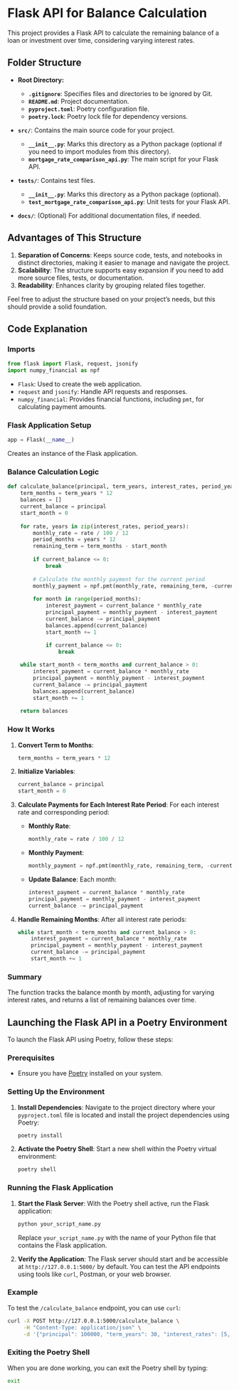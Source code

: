 # Flask API for Balance Calculation

This project provides a Flask API to calculate the remaining balance of a loan or investment over time, considering varying interest rates.


## Folder Structure

- **Root Directory:**
  - **`.gitignore`**: Specifies files and directories to be ignored by Git.
  - **`README.md`**: Project documentation.
  - **`pyproject.toml`**: Poetry configuration file.
  - **`poetry.lock`**: Poetry lock file for dependency versions.

- **`src/`**: Contains the main source code for your project.
  - **`__init__.py`**: Marks this directory as a Python package (optional if you need to import modules from this directory).
  - **`mortgage_rate_comparison_api.py`**: The main script for your Flask API.

- **`tests/`**: Contains test files.
  - **`__init__.py`**: Marks this directory as a Python package (optional).
  - **`test_mortgage_rate_comparison_api.py`**: Unit tests for your Flask API.

- **`docs/`**: (Optional) For additional documentation files, if needed.

## Advantages of This Structure

1. **Separation of Concerns**: Keeps source code, tests, and notebooks in distinct directories, making it easier to manage and navigate the project.
2. **Scalability**: The structure supports easy expansion if you need to add more source files, tests, or documentation.
3. **Readability**: Enhances clarity by grouping related files together.

Feel free to adjust the structure based on your project’s needs, but this should provide a solid foundation.


## Code Explanation

### Imports

```python
from flask import Flask, request, jsonify
import numpy_financial as npf
```

- `Flask`: Used to create the web application.
- `request` and `jsonify`: Handle API requests and responses.
- `numpy_financial`: Provides financial functions, including `pmt`, for calculating payment amounts.

### Flask Application Setup

```python
app = Flask(__name__)
```

Creates an instance of the Flask application.

### Balance Calculation Logic

```python
def calculate_balance(principal, term_years, interest_rates, period_years):
    term_months = term_years * 12
    balances = []
    current_balance = principal
    start_month = 0
    
    for rate, years in zip(interest_rates, period_years):
        monthly_rate = rate / 100 / 12
        period_months = years * 12
        remaining_term = term_months - start_month
        
        if current_balance <= 0:
            break
        
        # Calculate the monthly payment for the current period
        monthly_payment = npf.pmt(monthly_rate, remaining_term, -current_balance)
        
        for month in range(period_months):
            interest_payment = current_balance * monthly_rate
            principal_payment = monthly_payment - interest_payment
            current_balance -= principal_payment
            balances.append(current_balance)
            start_month += 1
            
            if current_balance <= 0:
                break

    while start_month < term_months and current_balance > 0:
        interest_payment = current_balance * monthly_rate
        principal_payment = monthly_payment - interest_payment
        current_balance -= principal_payment
        balances.append(current_balance)
        start_month += 1
    
    return balances
```

### How It Works

1. **Convert Term to Months**:
   ```python
   term_months = term_years * 12
   ```
2. **Initialize Variables**:
   ```python
   current_balance = principal
   start_month = 0
   ```

3. **Calculate Payments for Each Interest Rate Period**:
   For each interest rate and corresponding period:
   - **Monthly Rate**:
     ```python
     monthly_rate = rate / 100 / 12
     ```
   - **Monthly Payment**:
     ```python
     monthly_payment = npf.pmt(monthly_rate, remaining_term, -current_balance)
     ```
   - **Update Balance**:
     Each month:
     ```python
     interest_payment = current_balance * monthly_rate
     principal_payment = monthly_payment - interest_payment
     current_balance -= principal_payment
     ```

4. **Handle Remaining Months**:
   After all interest rate periods:
   ```python
   while start_month < term_months and current_balance > 0:
       interest_payment = current_balance * monthly_rate
       principal_payment = monthly_payment - interest_payment
       current_balance -= principal_payment
       start_month += 1
   ```

### Summary

The function tracks the balance month by month, adjusting for varying interest rates, and returns a list of remaining balances over time.

## Launching the Flask API in a Poetry Environment

To launch the Flask API using Poetry, follow these steps:

### Prerequisites

- Ensure you have [Poetry](https://python-poetry.org/docs/#installation) installed on your system.

### Setting Up the Environment

1. **Install Dependencies**:
   Navigate to the project directory where your `pyproject.toml` file is located and install the project dependencies using Poetry:

   ```bash
   poetry install
   ```

2. **Activate the Poetry Shell**:
   Start a new shell within the Poetry virtual environment:

   ```bash
   poetry shell
   ```

### Running the Flask Application

1. **Start the Flask Server**:
   With the Poetry shell active, run the Flask application:

   ```bash
   python your_script_name.py
   ```

   Replace `your_script_name.py` with the name of your Python file that contains the Flask application.

2. **Verify the Application**:
   The Flask server should start and be accessible at `http://127.0.0.1:5000/` by default. You can test the API endpoints using tools like `curl`, Postman, or your web browser.

### Example

To test the `/calculate_balance` endpoint, you can use `curl`:

```bash
curl -X POST http://127.0.0.1:5000/calculate_balance \
     -H "Content-Type: application/json" \
     -d '{"principal": 100000, "term_years": 30, "interest_rates": [5, 4.5], "period_years": [10, 20]}'
```

### Exiting the Poetry Shell

When you are done working, you can exit the Poetry shell by typing:

```bash
exit
```
